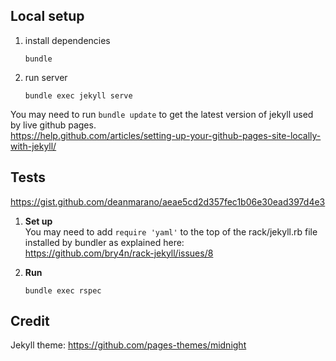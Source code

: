 ## Local setup
1. install dependencies
    ```
    bundle
    ```
1. run server
    ```
    bundle exec jekyll serve
    ```  
You may need to run ```bundle update``` to get the latest version of jekyll used by live github pages.  
https://help.github.com/articles/setting-up-your-github-pages-site-locally-with-jekyll/

## Tests 
https://gist.github.com/deanmarano/aeae5cd2d357fec1b06e30ead397d4e3

1. **Set up**  
    You may need to add ```require 'yaml'``` to the top of the rack/jekyll.rb file installed by bundler as explained here:  
    https://github.com/bry4n/rack-jekyll/issues/8

1. **Run**  
    ```
    bundle exec rspec
    ```


## Credit
Jekyll theme: https://github.com/pages-themes/midnight
